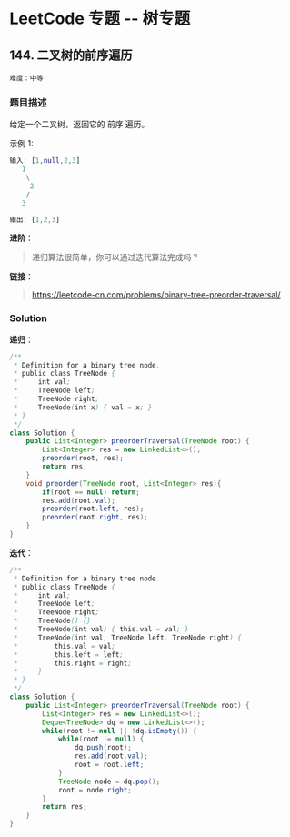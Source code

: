 # LeetCode 专题 -- 树专题

## 144. 二叉树的前序遍历

`难度：中等`

### 题目描述

给定一个二叉树，返回它的 前序 遍历。

示例 1:

```matlab
输入: [1,null,2,3]  
   1
    \
     2
    /
   3

输出: [1,2,3]
```

**进阶**：

> 递归算法很简单，你可以通过迭代算法完成吗？

**链接**：
> <https://leetcode-cn.com/problems/binary-tree-preorder-traversal/>

### Solution

**递归**：

```java
/**
 * Definition for a binary tree node.
 * public class TreeNode {
 *     int val;
 *     TreeNode left;
 *     TreeNode right;
 *     TreeNode(int x) { val = x; }
 * }
 */
class Solution {
    public List<Integer> preorderTraversal(TreeNode root) {
        List<Integer> res = new LinkedList<>();
        preorder(root, res);
        return res;
    }
    void preorder(TreeNode root, List<Integer> res){
        if(root == null) return;
        res.add(root.val);
        preorder(root.left, res);
        preorder(root.right, res);
    }
}
```

**迭代**：

```java
/**
 * Definition for a binary tree node.
 * public class TreeNode {
 *     int val;
 *     TreeNode left;
 *     TreeNode right;
 *     TreeNode() {}
 *     TreeNode(int val) { this.val = val; }
 *     TreeNode(int val, TreeNode left, TreeNode right) {
 *         this.val = val;
 *         this.left = left;
 *         this.right = right;
 *     }
 * }
 */
class Solution {
    public List<Integer> preorderTraversal(TreeNode root) {
        List<Integer> res = new LinkedList<>();
        Deque<TreeNode> dq = new LinkedList<>();
        while(root != null || !dq.isEmpty()) {
            while(root != null) {
                dq.push(root);
                res.add(root.val);
                root = root.left;
            }
            TreeNode node = dq.pop();
            root = node.right;
        }
        return res;
    }
}
```

